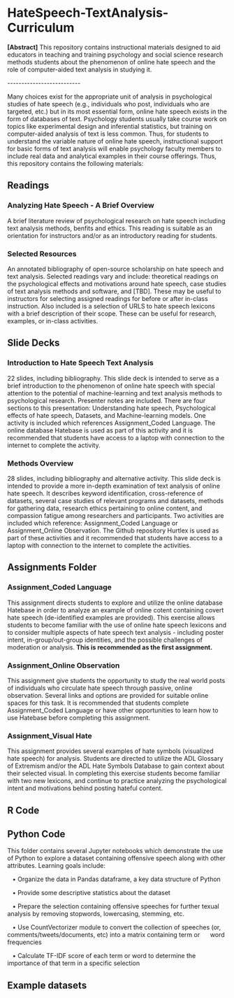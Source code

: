 # HateSpeech-TextAnalysis-Curriculum
<p><b>[Abstract]</b> This repository contains instructional materials designed to aid educators in teaching and training psychology and social science research methods students about the phenomenon of online hate speech and the role of computer-aided text analysis in studying it.</p>
<p>--------------------------</p>
<p>Many choices exist for the appropriate unit of analysis in psychological studies of hate speech (e.g., individuals who post, individuals who are targeted, etc.) but in its most essential form, online hate speech exists in the form of databases of text. Psychology students usually take course work on topics like experimental design and inferential statistics, but training on computer-aided analysis of text is less common. Thus, for students to understand the variable nature of online hate speech, instructional support for basic forms of text analysis will enable psychology faculty members to include real data and analytical examples in their course offerings. Thus, this repository contains the following materials:<p>
 
## Readings

### Analyzing Hate Speech - A Brief Overview
<p> A brief literature review of psychological research on hate speech including text analysis methods, benfits and ethics. This reading is suitable as an orientation for instructors and/or as an introductory reading for students.</p>

### Selected Resources</i></p>
<p>An annotated bibliography of open-source scholarship on hate speech and text analysis. Selected readings vary and include: theoretical readings on the psychological effects and motivations around hate speech, case studies of text analysis methods and software, and [TBD]. These may be useful to instructors for selecting assigned readings for before or after in-class instruction. Also included is a selection of URLS to hate speech lexicons with a brief description of their scope. These can be useful for research, examples, or in-class activities.

## Slide Decks

### Introduction to Hate Speech Text Analysis

<p>22 slides, including bibliography. This slide deck is intended to serve as a brief introduction to the phenomenon of online hate speech with special attention to the potential of machine-learning and text analysis methods to psychological research. Presenter notes are included. There are four sections to this presentation: Understanding hate speech, Psychological effects of hate speech, Datasets, and Machine-learning models. One activity is included which references Assignment_Coded Language. The online database Hatebase is used as part of this activity and it is recommended that students have access to a laptop with connection to the internet to complete the activity.<p>

### Methods Overview

<p>28 slides, including bibliography and alternative activity. This slide deck is intended to provide a more in-depth examination of text analysis of online hate speech. It describes keyword identification, cross-reference of datasets, several case studies of relevant programs and datasets, methods for gathering data, research ethics pertaining to online content, and compassion fatigue among researchers and participants. Two activities are included which reference: Assignment_Coded Language or Assignment_Online Observation. The Github repository Hurtlex is used as part of these activities and it recommended that students have access to a laptop with connection to the internet to complete the activities. 

## Assignments Folder ##

### Assignment_Coded Language

<p> This assignment directs students to explore and utilize the online database Hatebase in order to analyze an example of online cotent containing covert hate speech (de-identified examples are provided). This exercise allows students to become familiar with the use of online hate speech lexicons and to consider multiple aspects of hate speech text analysis - including poster intent, in-group/out-group identities, and the possible challenges of moderation or analysis. <b>This is recommended as the first assignment.</b> 

### Assignment_Online Observation

<p> This assignment give students the opportunity to study the real world posts of individuals who circulate hate speech through passive, online observation. Several links and options are provided for suitable online spaces for this task. It is recommended that students complete Assignment_Coded Language or have other opportunities to learn how to use Hatebase before completing this assignment.</p>

### Assignment_Visual Hate

<p> This assignment provides several examples of hate symbols (visualized hate speech) for analysis. Students are directed to utilize the ADL Glossary of Extremism and/or the ADL Hate Symbols Database to gain context about their selected visual. In completing this exercise students become familiar with two new lexicons, and continue to practice analyzing the psychological intent and motivations behind posting hateful content. 

## R Code

## Python Code

<p> This folder contains several Jupyter notebooks which demonstrate the use of Python to explore a dataset containing offensive speech along with other attributes. Learning goals include:
<p> &nbsp;&nbsp;&nbsp;&bull; Organize the data in Pandas dataframe, a key data structure of Python</p>
<p> &nbsp;&nbsp;&nbsp;&bull; Provide some descriptive statistics about the dataset</p>
<p> &nbsp;&nbsp;&nbsp;&bull; Prepare the selection containing offensive speeches for further texual analysis by removing stopwords, lowercasing, stemming, etc.</p>
<p> &nbsp;&nbsp;&nbsp;&bull; Use CountVectorizer module to convert the collection of speeches (or, comments/tweets/documents, etc) into a matrix containing term or &nbsp;&nbsp;&nbsp;&nbsp;&nbsp;word frequencies</p>
<p> &nbsp;&nbsp;&nbsp;&bull; Calculate TF-IDF score of each term or word to determine the importance of that term in a specific selection</p>

## Example datasets
